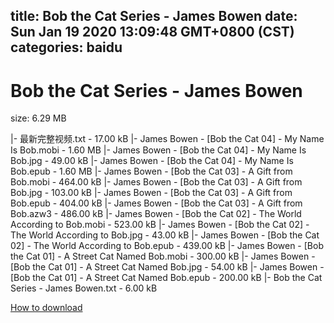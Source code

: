 
title: Bob the Cat Series - James Bowen
date: Sun Jan 19 2020 13:09:48 GMT+0800 (CST)    
categories: baidu
---

# Bob the Cat Series - James Bowen
size: 6.29 MB
 
 
|- 最新完整视频.txt - 17.00 kB
|- James Bowen - [Bob the Cat 04] - My Name Is Bob.mobi - 1.60 MB
|- James Bowen - [Bob the Cat 04] - My Name Is Bob.jpg - 49.00 kB
|- James Bowen - [Bob the Cat 04] - My Name Is Bob.epub - 1.60 MB
|- James Bowen - [Bob the Cat 03] - A Gift from Bob.mobi - 464.00 kB
|- James Bowen - [Bob the Cat 03] - A Gift from Bob.jpg - 103.00 kB
|- James Bowen - [Bob the Cat 03] - A Gift from Bob.epub - 404.00 kB
|- James Bowen - [Bob the Cat 03] - A Gift from Bob.azw3 - 486.00 kB
|- James Bowen - [Bob the Cat 02] - The World According to Bob.mobi - 523.00 kB
|- James Bowen - [Bob the Cat 02] - The World According to Bob.jpg - 43.00 kB
|- James Bowen - [Bob the Cat 02] - The World According to Bob.epub - 439.00 kB
|- James Bowen - [Bob the Cat 01] - A Street Cat Named Bob.mobi - 300.00 kB
|- James Bowen - [Bob the Cat 01] - A Street Cat Named Bob.jpg - 54.00 kB
|- James Bowen - [Bob the Cat 01] - A Street Cat Named Bob.epub - 200.00 kB
|- Bob the Cat Series - James Bowen.txt - 6.00 kB

[How to download](https://bpcam.bemobtrk.com/go/2ceec3aa-1ca2-46d6-b9ff-aaa5c184517c?jno=788)